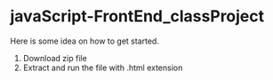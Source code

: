 # javaScript-FrontEnd_classProject
Here is some idea on how to get started.
1. Download zip file
2. Extract and run the file with .html extension
